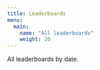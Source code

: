 ```yaml
---
title: Leaderboards
menu:
  main:
    name: "All leaderboards"
    weight: 20
---
```


All leaderboards by date.
